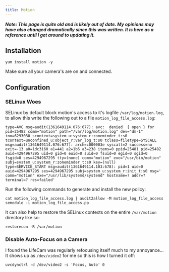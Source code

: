 ```yaml
---
title: Motion
---
```


***Note: This page is quite old and is likely out of date. My opinions may have
also changed dramatically since this was written. It is here as a reference
until I get around to updating it.***

## Installation

```
yum install motion -y
```

Make sure all your camera's are on and connected.

## Configuration

### SELinux Woes

SELinux by default block motion's access to it's logfile `/var/log/motion.log`,
to allow this write the following out to a file `motion_log_file_access.log`:

```
type=AVC msg=audit(1361649114.076:677): avc:  denied  { open } for  pid=25482 comm="motion" path="/var/log/motion.log" dev="dm-1" ino=6293030 scontext=system_u:system_r:zoneminder_t:s0 tcontext=unconfined_u:object_r:var_log_t:s0 tclass=filetype=SYSCALL msg=audit(1361649114.076:677): arch=c000003e syscall=2 success=no exit=-13 a0=1dc3160 a1=441 a2=1b6 a3=238 items=0 ppid=25481 pid=25482 auid=4294967295 uid=0 gid=0 euid=0 suid=0 fsuid=0 egid=0 sgid=0 fsgid=0 ses=4294967295 tty=(none) comm="motion" exe="/usr/bin/motion" subj=system_u:system_r:zoneminder_t:s0 key=(null)
type=SERVICE_START msg=audit(1361649114.103:678): pid=1 uid=0 auid=4294967295 ses=4294967295 subj=system_u:system_r:init_t:s0 msg=' comm="motion" exe="/usr/lib/systemd/systemd" hostname=? addr=? terminal=? res=failed'
```

Run the following commands to generate and install the new policy:

```
cat motion_log_file_access.log | audit2allow -M motion_log_file_access
semodule -i motion_log_file_access.pp
```

It can also help to restore the SELinux contexts on the entire `/var/motion`
directory like so:

```
restorecon -R /var/motion
```

### Disable Auto-Focus on a Camera

I found the LifeCam was regularly refocusing itself much to my annoyance... It
shows up as `/dev/video2` for me so this is how I turned it off:

```
uvcdynctrl -d /dev/video2 -s 'Focus, Auto' 0
```
